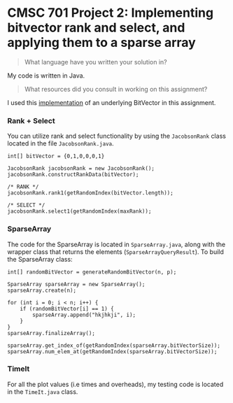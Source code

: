 # CMSC 701 Project 2: Implementing bitvector rank and select, and applying them to a sparse array

> What language have you written your solution in? <br>

My code is written in Java.

> What resources did you consult in working on this assignment?

I used this [implementation](https://github.com/amplab/succinct/blob/master/core/src/main/java/edu/berkeley/cs/succinct/util/vector/IntVector.java) of an underlying BitVector in this assignment.


### Rank + Select
You can utilize rank and select functionality by using the `JacobsonRank` class located in the file `JacobsonRank.java`.
```
int[] bitVector = {0,1,0,0,0,1}

JacobsonRank jacobsonRank = new JacobsonRank();
jacobsonRank.constructRankData(bitVector);

/* RANK */
jacobsonRank.rank1(getRandomIndex(bitVector.length));

/* SELECT */
jacobsonRank.select1(getRandomIndex(maxRank));
```

### SparseArray
The code for the SparseArray is located in `SparseArray.java`, along with the wrapper class that returns the elements (`SparseArrayQueryResult`). To build the SparseArray class: 

```
int[] randomBitVector = generateRandomBitVector(n, p);

SparseArray sparseArray = new SparseArray();
sparseArray.create(n);

for (int i = 0; i < n; i++) {
    if (randomBitVector[i] == 1) {
        sparseArray.append("hkjhkji", i);
    }
}
sparseArray.finalizeArray();

sparseArray.get_index_of(getRandomIndex(sparseArray.bitVectorSize));
sparseArray.num_elem_at(getRandomIndex(sparseArray.bitVectorSize));

```

### TimeIt
For all the plot values (i.e times and overheads), my testing code is located in the `TimeIt.java` class.
